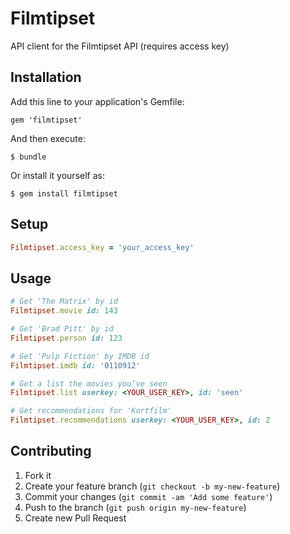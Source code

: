 # Filmtipset

API client for the Filmtipset API (requires access key)

## Installation

Add this line to your application's Gemfile:

    gem 'filmtipset'

And then execute:

    $ bundle

Or install it yourself as:

    $ gem install filmtipset

## Setup

```ruby
Filmtipset.access_key = 'your_access_key'
```

## Usage

```ruby
# Get 'The Matrix' by id
Filmtipset.movie id: 143

# Get 'Brad Pitt' by id
Filmtipset.person id: 123

# Get 'Pulp Fiction' by IMDB id
Filmtipset.imdb id: '0110912'

# Get a list the movies you’ve seen
Filmtipset.list userkey: <YOUR_USER_KEY>, id: 'seen'

# Get recommendations for 'Kortfilm'
Filmtipset.recommendations userkey: <YOUR_USER_KEY>, id: 2
```

## Contributing

1. Fork it
2. Create your feature branch (`git checkout -b my-new-feature`)
3. Commit your changes (`git commit -am 'Add some feature'`)
4. Push to the branch (`git push origin my-new-feature`)
5. Create new Pull Request
